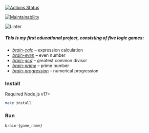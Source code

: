 [![Actions Status](https://github.com/AleksKostin/frontend-project-lvl1/workflows/hexlet-check/badge.svg)](https://github.com/AleksKostin/frontend-project-lvl1/actions)

[![Maintainability](https://api.codeclimate.com/v1/badges/149b5d4b0be53f0ddce3/maintainability)](https://codeclimate.com/github/AleksKostin/frontend-project-lvl1/maintainability)

![Linter](https://github.com/AleksKostin/frontend-project-lvl1/actions/workflows/nodejs.yml/badge.svg)

##### *This is my first educational project, consisting of five logic games:*
 
- *[brain-calc]* – expression calculation
- *[brain-even]* – even number 
- *[brain-gcd]* – greatest common divisor 
- *[brain-prime]* – prime number 
- *[brain-progression]* – numerical progression

### Install
Required Node.js v17+
``` sh
make install
```
### Run
``` sh
brain-{game_name}
```
[brain-calc]: <https://asciinema.org/a/AluTz73mpP4nkvn995L2iCUj9>
[brain-even]: <https://asciinema.org/a/ziznSdV6kBBYY0NrDrQex1Okh>
[brain-gcd]: <https://asciinema.org/a/QLYRnuL8MQrTOpn3weVikwo5N>
[brain-prime]: <https://asciinema.org/a/bkcQM58R3K7SC2k9FLfB1xjS8>
[brain-progression]: <https://asciinema.org/a/6vdRUoXtAL7S3BZvgHreCRVbn>